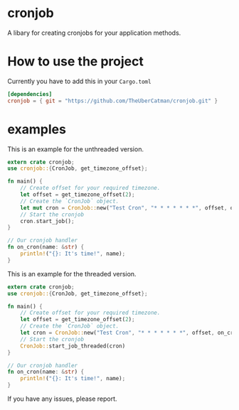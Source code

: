# cronjob
A libary for creating cronjobs for your application methods.

How to use the project
======================
<!--Add this to your `Cargo.toml`
``` toml
[dependencies]
cronjob = "0.1.0"
```
It's on crates.io now, check it out https://crates.io/crates/cronjob.-->

Currently you have to add this in your `Cargo.toml`
``` toml
[dependencies]
cronjob = { git = "https://github.com/TheUberCatman/cronjob.git" }
```

examples
==========
This is an example for the unthreaded version.

```Rust
extern crate cronjob;
use cronjob::{CronJob, get_timezone_offset};

fn main() {
    // Create offset for your required timezone.
    let offset = get_timezone_offset(2);
    // Create the `CronJob` object.
    let mut cron = CronJob::new("Test Cron", "* * * * * * *", offset, on_cron);
    // Start the cronjob
    cron.start_job();
}

// Our cronjob handler
fn on_cron(name: &str) {
    println!("{}: It's time!", name);
}
```

This is an example for the threaded version.

```Rust
extern crate cronjob;
use cronjob::{CronJob, get_timezone_offset};

fn main() {
    // Create offset for your required timezone.
    let offset = get_timezone_offset(2);
    // Create the `CronJob` object.
    let cron = CronJob::new("Test Cron", "* * * * * * *", offset, on_cron);
    // Start the cronjob
    CronJob::start_job_threaded(cron)
}

// Our cronjob handler
fn on_cron(name: &str) {
    println!("{}: It's time!", name);
}
```

If you have any issues, please report.
